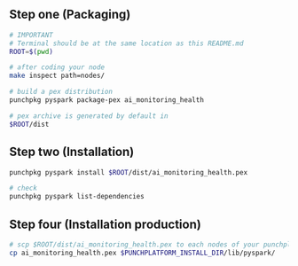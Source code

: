 ## Step one (Packaging)

```sh
# IMPORTANT
# Terminal should be at the same location as this README.md
ROOT=$(pwd)

# after coding your node
make inspect path=nodes/

# build a pex distribution
punchpkg pyspark package-pex ai_monitoring_health

# pex archive is generated by default in
$ROOT/dist
```

## Step two (Installation)

```sh
punchpkg pyspark install $ROOT/dist/ai_monitoring_health.pex

# check
punchpkg pyspark list-dependencies
```

## Step four (Installation production)

```sh
# scp $ROOT/dist/ai_monitoring_health.pex to each nodes of your punchplatform
cp ai_monitoring_health.pex $PUNCHPLATFORM_INSTALL_DIR/lib/pyspark/
```
